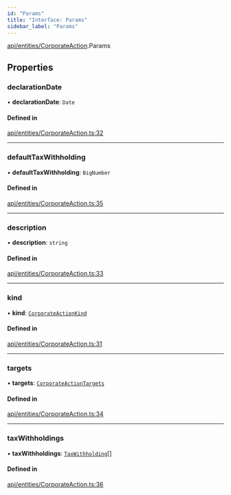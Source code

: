 ```yaml
---
id: "Params"
title: "Interface: Params"
sidebar_label: "Params"
---
```


[api/entities/CorporateAction](../../../../../modules/API/Entities/CorporateAction/CorporateAction.md).Params

## Properties

### declarationDate

• **declarationDate**: `Date`

#### Defined in

[api/entities/CorporateAction.ts:32](https://github.com/PolymeshAssociation/polymesh-sdk/blob/654b99c8d/src/api/entities/CorporateAction.ts#L32)

___

### defaultTaxWithholding

• **defaultTaxWithholding**: `BigNumber`

#### Defined in

[api/entities/CorporateAction.ts:35](https://github.com/PolymeshAssociation/polymesh-sdk/blob/654b99c8d/src/api/entities/CorporateAction.ts#L35)

___

### description

• **description**: `string`

#### Defined in

[api/entities/CorporateAction.ts:33](https://github.com/PolymeshAssociation/polymesh-sdk/blob/654b99c8d/src/api/entities/CorporateAction.ts#L33)

___

### kind

• **kind**: [`CorporateActionKind`](../../../../../enums/API/Entities/CorporateActionBase/Types/CorporateActionKind/CorporateActionKind.md)

#### Defined in

[api/entities/CorporateAction.ts:31](https://github.com/PolymeshAssociation/polymesh-sdk/blob/654b99c8d/src/api/entities/CorporateAction.ts#L31)

___

### targets

• **targets**: [`CorporateActionTargets`](../../CorporateActionBase/Types/CorporateActionTargets/CorporateActionTargets.md)

#### Defined in

[api/entities/CorporateAction.ts:34](https://github.com/PolymeshAssociation/polymesh-sdk/blob/654b99c8d/src/api/entities/CorporateAction.ts#L34)

___

### taxWithholdings

• **taxWithholdings**: [`TaxWithholding`](../../CorporateActionBase/Types/TaxWithholding/TaxWithholding.md)[]

#### Defined in

[api/entities/CorporateAction.ts:36](https://github.com/PolymeshAssociation/polymesh-sdk/blob/654b99c8d/src/api/entities/CorporateAction.ts#L36)
